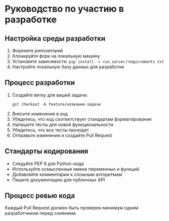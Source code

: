 # Руководство по участию в разработке

## Настройка среды разработки
1. Форкните репозиторий
2. Клонируйте форк на локальную машину
3. Установите зависимости: `pip install -r run_server/requirements.txt`
4. Настройте локальную базу данных для разработки

## Процесс разработки
1. Создайте ветку для вашей задачи:
   ```
   git checkout -b feature/название-задачи
   ```
2. Внесите изменения в код
3. Убедитесь, что код соответствует стандартам форматирования
4. Напишите тесты для новой функциональности
5. Убедитесь, что все тесты проходят
6. Отправьте изменения и создайте Pull Request

## Стандарты кодирования
- Следуйте PEP 8 для Python-кода
- Используйте осмысленные имена переменных и функций
- Добавляйте комментарии к сложным алгоритмам
- Пишите документацию для публичных API

## Процесс ревью кода
Каждый Pull Request должен быть проверен минимум одним разработчиком перед слиянием.

